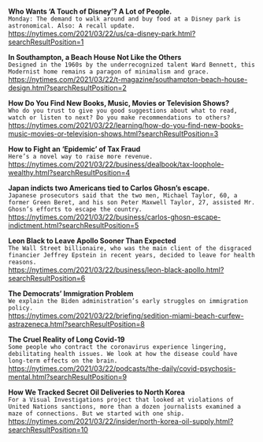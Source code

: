 **Who Wants ‘A Touch of Disney’? A Lot of People.**\
`Monday: The demand to walk around and buy food at a Disney park is astronomical. Also: A recall update.`\
https://nytimes.com/2021/03/22/us/ca-disney-park.html?searchResultPosition=1

**In Southampton, a Beach House Not Like the Others**\
`Designed in the 1960s by the underrecognized talent Ward Bennett, this Modernist home remains a paragon of minimalism and grace.`\
https://nytimes.com/2021/03/22/t-magazine/southampton-beach-house-design.html?searchResultPosition=2

**How Do You Find New Books, Music, Movies or Television Shows?**\
`Who do you trust to give you good suggestions about what to read, watch or listen to next? Do you make recommendations to others?`\
https://nytimes.com/2021/03/22/learning/how-do-you-find-new-books-music-movies-or-television-shows.html?searchResultPosition=3

**How to Fight an ‘Epidemic’ of Tax Fraud**\
`Here’s a novel way to raise more revenue.`\
https://nytimes.com/2021/03/22/business/dealbook/tax-loophole-wealthy.html?searchResultPosition=4

**Japan indicts two Americans tied to Carlos Ghosn’s escape.**\
`Japanese prosecutors said that the two men, Michael Taylor, 60, a former Green Beret, and his son Peter Maxwell Taylor, 27, assisted Mr. Ghosn’s efforts to escape the country.`\
https://nytimes.com/2021/03/22/business/carlos-ghosn-escape-indictment.html?searchResultPosition=5

**Leon Black to Leave Apollo Sooner Than Expected**\
`The Wall Street billionaire, who was the main client of the disgraced financier Jeffrey Epstein in recent years, decided to leave for health reasons.`\
https://nytimes.com/2021/03/22/business/leon-black-apollo.html?searchResultPosition=6

**The Democrats’ Immigration Problem**\
`We explain the Biden administration’s early struggles on immigration policy.`\
https://nytimes.com/2021/03/22/briefing/sedition-miami-beach-curfew-astrazeneca.html?searchResultPosition=8

**The Cruel Reality of Long Covid-19**\
`Some people who contract the coronavirus experience lingering, debilitating health issues. We look at how the disease could have long-term effects on the brain.`\
https://nytimes.com/2021/03/22/podcasts/the-daily/covid-psychosis-mental.html?searchResultPosition=9

**How We Tracked Secret Oil Deliveries to North Korea**\
`For a Visual Investigations project that looked at violations of United Nations sanctions, more than a dozen journalists examined a maze of connections. But we started with one ship.`\
https://nytimes.com/2021/03/22/insider/north-korea-oil-supply.html?searchResultPosition=10

